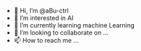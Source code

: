 - 👋 Hi, I’m @aBu-ctrl
- 👀 I’m interested in AI
- 🌱 I’m currently learning machine Learning
- 💞️ I’m looking to collaborate on ...
- 📫 How to reach me ...

<!---
aBu-ctrl/aBu-ctrl is a ✨ special ✨ repository because its `README.md` (this file) appears on your GitHub profile.
You can click the Preview link to take a look at your changes.
--->
